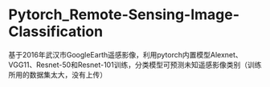 # Pytorch_Remote-Sensing-Image-Classification
基于2016年武汉市GoogleEarth遥感影像，利用pytorch内置模型Alexnet、VGG11、Resnet-50和Resnet-101训练，分类模型可预测未知遥感影像类别（训练所用的数据集太大，没有上传）
